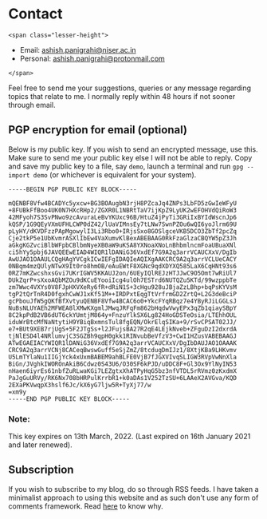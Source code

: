 # Contact

~~~
<span class="lesser-height">
~~~

- Email: [ashish.panigrahi@niser.ac.in](mailto:ashish.panigrahi@niser.ac.in)
- Personal: [ashish.panigrahi@protonmail.com](mailto:ashish.panigrahi@protonmail.com)

~~~
</span>
~~~

Feel free to send me your suggestions, queries or any message regarding topics that relate to me. I normally reply within 48 hours if not sooner through email.

## PGP encryption for email (optional)
Below is my public key. If you wish to send an encrypted message, use this. Make sure to send me your public key else I will not be able to reply. Copy and save my public key to a file, say `demo`, launch a terminal and run `gpg --import demo` (or whichever is equivalent for your system).

```plaintext
-----BEGIN PGP PUBLIC KEY BLOCK-----

mQENBF8Vfw4BCADYc5yxcw+BG3BOAugbN3rjH8PZcaJq4ZNPs3LbFD5zGwIeWFyU
+8FUBkFfBoo4UK0N7HXcRHp2/ZGXR0L1NBRtTaV7ijKpZ9LyUK2wEFOHVdQiRoW3
42MFyoh7S3SvPNwo9zcAvuraLeBvYKUxc96B/HtuZ4jPyTi3GRiIxBYIdWscnJp6
kQSP/1G9QEyVXmUFHLCWP0dZ42/lUaVIMnsEy7tLNw7SwnPZOu6wQI6yoJlrm69U
pLyHY/dKVDFzzPApMgowylI3Li3Rbo0+IRjsSxo8GOSlgceVKB5DCO3ZbTf2pcZq
Cje2tkP5e1UbKvmrASXlIbEw4VaXumvKlBexABEBAAG0RkFzaGlzaCBQYW5pZ3Jh
aGkgKGZvciBlbWFpbCBlbmNyeXB0aW9uKSA8YXNoaXNoLnBhbmlncmFoaUBuaXNl
ci5hYy5pbj6JAVQEEwEIAD4WIQR1lDANiG36VxdEf7G9A2q3arrVCAUCXxV/DgIb
AwUJAO1OAAULCQgHAgYVCgkICwIEFgIDAQIeAQIXgAAKCRC9A2q3arrVCLUeCACY
0NBqm4mzQUlyNTwX9It0ro8hmOB/eAuEWtF8XGNc9qdXDYXQ585LaX6CqHNt93s6
0RZ7mKZwcshxsGvi7UKrIGWV5KKAUJ2on/6UEyIQlREJzHTJJwC9O5Omt7wRiUl7
DUkZqrP+sXxoAQbMZOu9dKCuEYooiIcg4ulOh7ESTrd6NUTQZu5KTd/99wzppbTe
zm7Wwc4VXYs0V8FJpHXVXeRy6fR+dRiN1S+3cHgu928uJBjaZzLBhp+bqPsKYVsM
tgP2tQrTnR4D0fgxhCwWJ1xKf51M++IRDPxtEqgTtVrfrmGD2ZrtQ+L2G3deBciP
gcPbouJfW5gQKfBfXvtyuQENBF8Vfw4BCAC6o0+YkcFYqRBqz7e4YByRJiLGGLsJ
NuBsNLUYAEh2MFWEA8lXMwKXgmlJMwqJRFqFm862bHqdwVwyEPx3qZb1qiaySBpY
8C2kpPdB2VB6dUT6ckYUmtjM864y+FnzuYlkSX6Lg824HoGDSTeOsia/LTEhhOUL
iduWrBtcMfNaNtytiH9YBiqBxmnsTul8fgEQN/OkrElqSIKa+9/rSvCPSAT02JJ/
e7+BUt9XEB7rjUgS+5F2JTgSs+l2JFujsBA27R2qE4LEjkNveb+ZFguDzI2dxrdA
tjNlESD4l4NRlumvjC3SGZBh9qpH0gkk1RINvubBeVfzV3+CwI1HZusVABEBAAGJ
ATwEGAEIACYWIQR1lDANiG36VxdEf7G9A2q3arrVCAUCXxV/DgIbDAUJAO1OAAAK
CRC9A2q3arrVCNj8CACeqBwswGuff5eSjZmZ/8tcdugDmIJz1/8XtjKBa9LHKvmv
U5LmTYlaNu1IIGjYck4xUxmBABEM9ahBLFE0VjB7fJGXVIvqSLIGW3RVpVwNnXla
BiGn/JVghkIWOROnAkiB6Cdwz0S43U6/O30SF6kPJD/uDDC8F+Gl3Ox9YlNyIN53
nHaen6iyrEs61nbfZuRLwaKGi7LEZgtxXhATPyHqG5bz3nfVTDL5rRVmz0zKxdmX
PaJgGuURVy/RK6Nx708bHRPulKrrbR1+k0aDAs1V252TzSU+6LAAeX2AVGva/KQD
2EXaPKVwqpX3hslf6Jc/kX6yG7ljw5R+TyXj77/w
=xm9y
-----END PGP PUBLIC KEY BLOCK-----
```

### Note:
This key expires on 13th March, 2022. (Last expired on 16th January 2021 and later renewed).

## Subscription
If you wish to subscribe to my blog, do so through RSS feeds. I have taken a minimalist approach to using this website and as such don't use any form of comments framework. Read [here](/blog/webpage) to know why.
